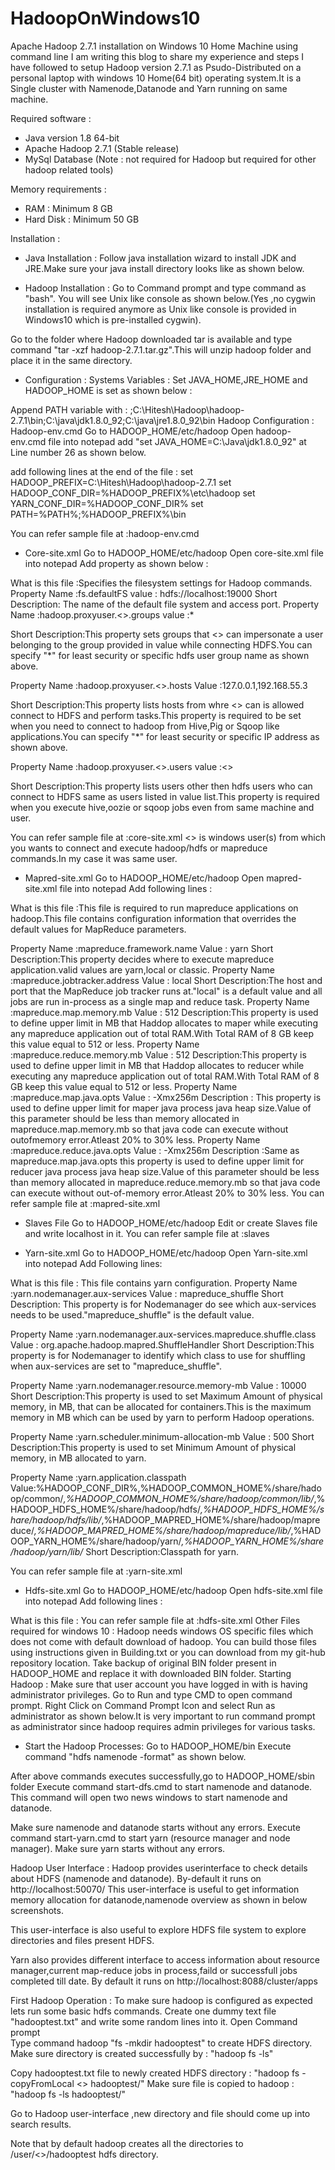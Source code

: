 # HadoopOnWindows10

Apache Hadoop 2.7.1 installation on Windows 10 Home Machine using command line
I am writing this blog to share my experience and steps I have followed to setup Hadoop version 2.7.1 as Psudo-Distributed on a personal laptop with windows 10 Home(64 bit) operating system.It is a Single cluster with Namenode,Datanode and Yarn running on same machine.

Required software  :
 - Java version 1.8 64-bit 
 - Apache Hadoop 2.7.1 (Stable release)
 - MySql Database (Note : not required for Hadoop but required for other hadoop related tools)

Memory requirements :
 - RAM : Minimum 8 GB
 - Hard Disk : Minimum 50 GB

Installation :

 - Java Installation : 
 Follow java installation wizard to install JDK and JRE.Make sure your java install directory looks like as shown below.

 - Hadoop Installation : Go to Command prompt and type command as "bash".
 You will see Unix like console as shown below.(Yes ,no cygwin installation is required anymore as Unix like console is provided in Windows10 which is pre-installed cygwin).

 Go to the folder where Hadoop downloaded tar is available and type command "tar -xzf hadoop-2.7.1.tar.gz".This will unzip hadoop folder and place it in the same directory.

 - Configuration : Systems Variables : Set JAVA_HOME,JRE_HOME and HADOOP_HOME is set as shown below :
 
 Append PATH variable with : ;C:\Hitesh\Hadoop\hadoop-2.7.1\bin;C:\java\jdk1.8.0_92;C:\java\jre1.8.0_92\bin
 Hadoop Configuration :
 Hadoop-env.cmd
 Go to HADOOP_HOME/etc/hadoop
 Open hadoop-env.cmd file into notepad
 add "set JAVA_HOME=C:\Java\jdk1.8.0_92" at Line number 26 as shown below.

 add following lines at the end of the file :
 set HADOOP_PREFIX=C:\Hitesh\Hadoop\hadoop-2.7.1
 set HADOOP_CONF_DIR=%HADOOP_PREFIX%\etc\hadoop
 set YARN_CONF_DIR=%HADOOP_CONF_DIR%
 set PATH=%PATH%;%HADOOP_PREFIX%\bin

 You can refer sample file at :hadoop-env.cmd
 
  - Core-site.xml
 Go to HADOOP_HOME/etc/hadoop
 Open core-site.xml file into notepad
 Add property as shown below :

 What is this file :Specifies the filesystem settings for Hadoop commands.
 Property Name :fs.defaultFS
 value : hdfs://localhost:19000
 Short Description: The name of the default file system and access port.
 Property Name :hadoop.proxyuser.<<WINUSER>>.groups
 value :*
 
 Short Description:This property sets groups that <<WINUSER>> can impersonate a user belonging to the group provided in value while connecting HDFS.You can specify "*" for least security or specific hdfs user group name as shown above.

 Property Name :hadoop.proxyuser.<<WINUSER>>.hosts
 Value :127.0.0.1,192.168.55.3

 Short Description:This property lists hosts from whre <<WINUSER>> can is allowed connect to HDFS and perform tasks.This property is required to be set when you need to connect to hadoop from Hive,Pig or Sqoop like applications.You can specify "*" for least security or specific IP address as shown above.

 Property Name :hadoop.proxyuser.<<WINUSER>>.users
 value :<<WINUSER>>

 Short Description:This property lists users other then hdfs users who can connect to HDFS same as users listed in value list.This property is required when you execute hive,oozie or sqoop jobs even from same machine and user.

You can refer sample file at :core-site.xml
<<WINUSER>> is windows user(s) from which you wants to connect and execute hadoop/hdfs or mapreduce commands.In my case it was same user.

  - Mapred-site.xml
 Go to HADOOP_HOME/etc/hadoop
 Open mapred-site.xml file into notepad
 Add following lines :

 What is this file :This file is required to run mapreduce applications on hadoop.This file contains configuration information that overrides the default values for MapReduce parameters. 

 Property Name :mapreduce.framework.name 
 Value : yarn
 Short Description:This property decides where to execute mapreduce application.valid values are yarn,local or classic.
 Property Name :mapreduce.jobtracker.address
 Value : local
 Short Description:The host and port that the MapReduce job tracker runs at."local" is a default value and all jobs are run in-process as a single map and reduce task.
 Property Name :mapreduce.map.memory.mb
 Value : 512
 Description:This property is used to define upper limit in MB that Haddop allocates to maper while executing any mapreduce application out of total RAM.With Total RAM of 8 GB keep this value equal to 512 or less.
 Property Name :mapreduce.reduce.memory.mb
 Value : 512
 Description:This property is used to define upper limit in MB that Haddop allocates to reducer while executing any mapreduce application out of total RAM.With Total RAM of 8 GB keep this value equal to 512 or less.
 Property Name :mapreduce.map.java.opts
 Value : -Xmx256m
 Description : This property is used to define upper limit for maper java process java heap size.Value of this parameter should be less than memory allocated in mapreduce.map.memory.mb so that java code can execute without outofmemory error.Atleast 20% to 30% less.
 Property Name :mapreduce.reduce.java.opts
 Value : -Xmx256m
 Description :Same as mapreduce.map.java.opts this property is used to define upper limit for reducer java process java heap size.Value of this parameter should be less than memory allocated in mapreduce.reduce.memory.mb so that java code can execute without out-of-memory error.Atleast 20% to 30% less.
 You can refer sample file at :mapred-site.xml
 
  - Slaves File
 Go to HADOOP_HOME/etc/hadoop
 Edit or create Slaves file and write localhost in it.
 You can refer sample file at :slaves

 - Yarn-site.xml
 Go to HADOOP_HOME/etc/hadoop
 Open Yarn-site.xml into notepad
 Add Following lines:

 What is this file : This file contains yarn configuration.
 Property Name :yarn.nodemanager.aux-services
 Value : mapreduce_shuffle
 Short Description: This property is for Nodemanager do see which aux-services needs to be used."mapreduce_shuffle" is the default value.
 
 Property Name :yarn.nodemanager.aux-services.mapreduce.shuffle.class
 Value : org.apache.hadoop.mapred.ShuffleHandler
 Short Description:This property is for Nodemanager to identify which class to use for shuffling when aux-services are set to "mapreduce_shuffle".
 
 Property Name :yarn.nodemanager.resource.memory-mb
 Value : 10000
 Short Description:This property is used to set Maximum Amount of physical memory, in MB, that can be allocated for containers.This is the maximum memory in MB which can be used by yarn to perform Hadoop operations.
 
 Property Name :yarn.scheduler.minimum-allocation-mb
 Value : 500
 Short Description:This property is used to set Minimum Amount of physical memory, in MB allocated to yarn.
 
 Property Name :yarn.application.classpath
 Value:%HADOOP_CONF_DIR%,%HADOOP_COMMON_HOME%/share/hadoop/common/*,%HADOOP_COMMON_HOME%/share/hadoop/common/lib/*,%HADOOP_HDFS_HOME%/share/hadoop/hdfs/*,%HADOOP_HDFS_HOME%/share/hadoop/hdfs/lib/*,%HADOOP_MAPRED_HOME%/share/hadoop/mapreduce/*,%HADOOP_MAPRED_HOME%/share/hadoop/mapreduce/lib/*,%HADOOP_YARN_HOME%/share/hadoop/yarn/*,%HADOOP_YARN_HOME%/share/hadoop/yarn/lib/*
 Short Description:Classpath for yarn.
 
 You can refer sample file at :yarn-site.xml
 
  - Hdfs-site.xml
 Go to HADOOP_HOME/etc/hadoop
 Open hdfs-site.xml file into notepad
 Add following lines :

 What is this file :
 You can refer sample file at :hdfs-site.xml
 Other Files required for windows 10 :
 Hadoop needs windows OS specific files which does not come with default download of hadoop. You can build those files using instructions given in Building.txt or you can download from my git-hub repository location.
 Take backup of original BIN folder present in HADOOP_HOME and replace it with downloaded BIN folder.
 Starting Hadoop :
 Make sure that user account you have logged in with is having administrator privileges.
 Go to Run and type CMD to open command prompt.
 Right Click on Command Prompt Icon and select Run as administrator as shown below.It is very important to run command prompt as administrator since hadoop requires admin privileges for various tasks.

 - Start the Hadoop Processes:
 Go to HADOOP_HOME/bin
 Execute command "hdfs namenode -format" as shown below.

 After above commands executes successfully,go to HADOOP_HOME/sbin folder
 Execute command start-dfs.cmd to start namenode and datanode. 
 This command will open two news windows to start namenode and datanode.

 Make sure namenode and datanode starts without any errors.
 Execute command start-yarn.cmd to start yarn (resource manager and node manager).
 Make sure yarn starts without any errors.

 Hadoop User Interface :
 Hadoop provides userinterface to check details about HDFS (namenode and datanode).
 By-default it runs on http://localhost:50070/
 This user-interface is useful to get information memory allocation for datanode,namenode overview as shown in below screenshots.


 This user-interface is also useful to explore HDFS file system to explore directories and files present HDFS.

 Yarn also provides different interface to access information about resource manager,current map-reduce jobs in process,faild or successfull jobs completed till date.
 By default it runs on http://localhost:8088/cluster/apps

 First Hadoop Operation :
 To make sure hadoop is configured as expected lets run some basic hdfs commands.
 Create one dummy text file "hadooptest.txt" and write some random lines into it.
 Open Command prompt  
 Type command hadoop "fs -mkdir hadooptest" to create HDFS directory.
 Make sure directory is created successfully by : "hadoop fs -ls"

 Copy hadooptest.txt file to newly created HDFS directory : "hadoop fs -copyFromLocal <<src>> hadooptest/"
 Make sure file is copied to hadoop : "hadoop fs -ls hadooptest/"

 Go to Hadoop user-interface ,new directory and file should come up into search results.

 Note that by default hadoop creates all the directories to /user/<<WINUSER>>/hadooptest hdfs directory.
